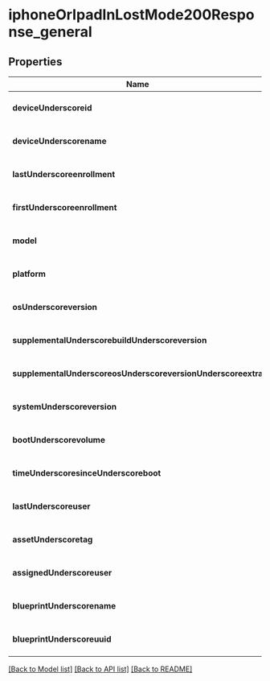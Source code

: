 # iphoneOrIpadInLostMode200Response_general

## Properties
Name | Type | Description | Notes
------------ | ------------- | ------------- | -------------
**deviceUnderscoreid** | **string** |  | [optional] [default to null]
**deviceUnderscorename** | **string** |  | [optional] [default to null]
**lastUnderscoreenrollment** | **string** |  | [optional] [default to null]
**firstUnderscoreenrollment** | **string** |  | [optional] [default to null]
**model** | **string** |  | [optional] [default to null]
**platform** | **string** |  | [optional] [default to null]
**osUnderscoreversion** | **string** |  | [optional] [default to null]
**supplementalUnderscorebuildUnderscoreversion** | **string** |  | [optional] [default to null]
**supplementalUnderscoreosUnderscoreversionUnderscoreextra** | **string** |  | [optional] [default to null]
**systemUnderscoreversion** | **string** |  | [optional] [default to null]
**bootUnderscorevolume** | **string** |  | [optional] [default to null]
**timeUnderscoresinceUnderscoreboot** | **string** |  | [optional] [default to null]
**lastUnderscoreuser** | **string** |  | [optional] [default to null]
**assetUnderscoretag** | **string** |  | [optional] [default to null]
**assignedUnderscoreuser** | **string** |  | [optional] [default to null]
**blueprintUnderscorename** | **string** |  | [optional] [default to null]
**blueprintUnderscoreuuid** | **string** |  | [optional] [default to null]

[[Back to Model list]](../README.md#documentation-for-models) [[Back to API list]](../README.md#documentation-for-api-endpoints) [[Back to README]](../README.md)


